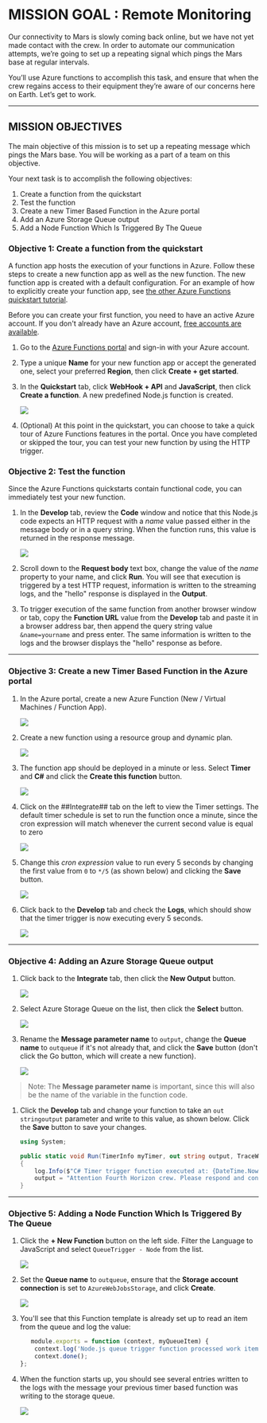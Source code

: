 # MISSION GOAL : Remote Monitoring

Our connectivity to Mars is slowly coming back online, but we have not yet made contact with the crew. In order to automate our communication attempts, we’re going to set up a repeating signal which pings the Mars base at regular intervals.

You’ll use Azure functions to accomplish this task, and ensure that when the crew regains access to their equipment they’re aware of our concerns here on Earth. Let’s get to work. 

____

## MISSION OBJECTIVES

The main objective of this mission is to set up a repeating message which pings the Mars base. You will be working as a part of a team on this objective.

Your next task is to accomplish the following objectives:

1.	Create a function from the quickstart
2.	Test the function
3.	Create a new Timer Based Function in the Azure portal
4.	Add an Azure Storage Queue output
5.	Add a Node Function Which Is Triggered By The Queue


### Objective 1: Create a function from the quickstart

A function app hosts the execution of your functions in Azure. Follow these steps to create a new function app as well as the new function. The new function app is created with a default configuration. For an example of how to explicitly create your function app, see [the other Azure Functions quickstart tutorial](functions-create-first-azure-function-azure-portal.md).

Before you can create your first function, you need to have an active Azure account. If you don't already have an Azure account, [free accounts are available](https://azure.microsoft.com/free/).

1. Go to the [Azure Functions portal](https://functions.azure.com/signin) and sign-in with your Azure account.

2. Type a unique **Name** for your new function app or accept the generated one, select your preferred **Region**, then click **Create + get started**. 

3. In the **Quickstart** tab, click **WebHook + API** and **JavaScript**, then click **Create a function**. A new predefined Node.js function is created. 

	![](images/function-app-quickstart-node-webhook.png)

4. (Optional) At this point in the quickstart, you can choose to take a quick tour of Azure Functions features in the portal.	Once you have completed or skipped the tour, you can test your new function by using the HTTP trigger.

### Objective 2: Test the function

Since the Azure Functions quickstarts contain functional code, you can immediately test your new function.

1. In the **Develop** tab, review the **Code** window and notice that this Node.js code expects an HTTP request with a *name* value passed either in the message body or in a query string. When the function runs, this value is returned in the response message.

	![](images/function-app-develop-tab-testing.png)

2. Scroll down to the **Request body** text box, change the value of the *name* property to your name, and click **Run**. You will see that execution is triggered by a test HTTP request, information is written to the streaming logs, and the "hello" response is displayed in the **Output**. 

3. To trigger execution of the same function from another browser window or tab, copy the **Function URL** value from the **Develop** tab and paste it in a browser address bar, then append the query string value `&name=yourname` and press enter. The same information is written to the logs and the browser displays the "hello" response as before.

---

### Objective 3: Create a new Timer Based Function in the Azure portal
1. In the Azure portal, create a new Azure Function (New / Virtual Machines / Function App).

	![](images/function-app-create-in-portal.png)

1. Create a new function using a resource group and dynamic plan.

	![](images/function-app-portal-create-settings.png)

1. The function app should be deployed in a minute or less. Select **Timer** and **C#** and click the **Create this function** button.

	![](images/function-app-timer-csharp.png)

1. Click on the ##Integrate## tab on the left to view the Timer settings. The default timer schedule is set to run the function once a minute, since the cron expression will match whenever the current second value is equal to zero
 
	![](images/function-app-timer-cron-default.png)

1. Change this *cron expression* value to run every 5 seconds by changing the first value from `0` to `*/5` (as shown below) and clicking the **Save** button.

	![](images/function-app-timer-cron-updated.png)

1. Click back to the **Develop** tab and check the **Logs**, which should show that the timer trigger is now executing every 5 seconds.

	![](images/function-app-timer-logs.png)

---

### Objective 4: Adding an Azure Storage Queue output

1. Click back to the **Integrate** tab, then click the **New Output** button.

	![](images/function-app-add-output.png)

1. Select Azure Storage Queue on the list, then click the **Select** button.

	![](images/function-app-add-storage-queue.png)

1. Rename the **Message parameter name** to `output`, change the **Queue name** to `outqueue` if it's not already that, and click the **Save** button (don't click the Go button, which will create a new function).
 
	![](images/function-app-queue-settings.png)

> Note: The **Message parameter name** is important, since this will also be the name of the variable in the function code.

1. Click the **Develop** tab and change your function to take an `out stringoutput` parameter and write to this value, as shown below. Click the **Save** button to save your changes.

   ```csharp
   using System;

   public static void Run(TimerInfo myTimer, out string output, TraceWriter log)
   {
       log.Info($"C# Timer trigger function executed at: {DateTime.Now}");    
       output = "Attention Fourth Horizon crew. Please respond and confirm status.";
   }
   ```

---

### Objective 5: Adding a Node Function Which Is Triggered By The Queue

1. Click the **+ New Function** button on the left side. Filter the Language to JavaScript and select `QueueTrigger - Node` from the list.

	![](images/function-app-add-queue-trigger.png)

1. Set the **Queue name** to `outqueue`, ensure that the **Storage account connection** is set to `AzureWebJobsStorage`, and click **Create**.

	![](images/function-app-queue-trigger-settings.png)

1. You'll see that this Function template is already set up to read an item from the queue and log the value:

   ```JavaScript
      module.exports = function (context, myQueueItem) {
       context.log('Node.js queue trigger function processed work item', myQueueItem);
       context.done();
   };
   ```

1. When the function starts up, you should see several entries written to the logs with the message your previous timer based function was writing to the storage queue.

	![](images/function-app-input-trigger-logs.png)
